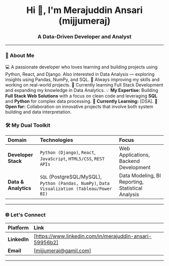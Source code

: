 

<h1 align="center">Hi 👋, I'm Merajuddin Ansari (mijjumeraj)</h1>
<h3 align="center">A Data-Driven Developer and Analyst</h3>

---

### 🚀 About Me

💻 A passionate developer who loves learning and building projects using Python, React, and Django. Also interested in Data Analysis — exploring insights using Pandas, NumPy, and SQL.
🚀 Always improving my skills and working on real-world projects.
🌱 Currently learning Full Stack Development and expanding my knowledge in Data Analytics.
💡 **My Expertise:** Building **Full Stack Web Solutions** with a focus on clean code and leveraging **SQL** and **Python** for complex data processing. 🌱 **Currently Learning:** [DSA].
🤝 **Open for:** Collaboration on innovative projects that involve both system building and data interpretation.

### 🛠️ My Dual Toolkit

| Domain | Technologies | Focus |
| :--- | :--- | :--- |
| **Developer Stack** | `Python (Django)`, `React`, `JavaScript`, `HTML5/CSS`, `REST APIs` | Web Applications, Backend Development |
| **Data & Analytics** | `SQL` (PostgreSQL/MySQL), `Python (Pandas, NumPy)`, `Data Visualization (Tableau/Power BI)` | Data Modeling, BI Reporting, Statistical Analysis |

---

### 🌐 Let's Connect

| Platform | Link |
| :--- | :--- |
| **LinkedIn** | [https://www.linkedin.com/in/merajuddin-ansari-59956b2] |
| **Email** | [mijjumeraj@gamil.com] |


---
